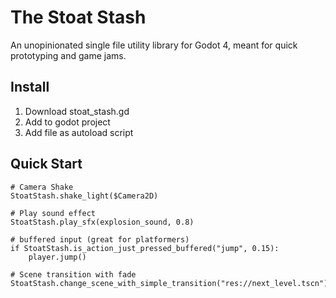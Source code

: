 # The Stoat Stash
An unopinionated single file utility library for Godot 4, meant for quick prototyping and game jams.

## Install
1. Download stoat_stash.gd
2. Add to godot project
3. Add file as autoload script

## Quick Start
```gdscript
# Camera Shake
StoatStash.shake_light($Camera2D)

# Play sound effect
StoatStash.play_sfx(explosion_sound, 0.8)

# buffered input (great for platformers)
if StoatStash.is_action_just_pressed_buffered("jump", 0.15):
	player.jump()

# Scene transition with fade
StoatStash.change_scene_with_simple_transition("res://next_level.tscn")
```

